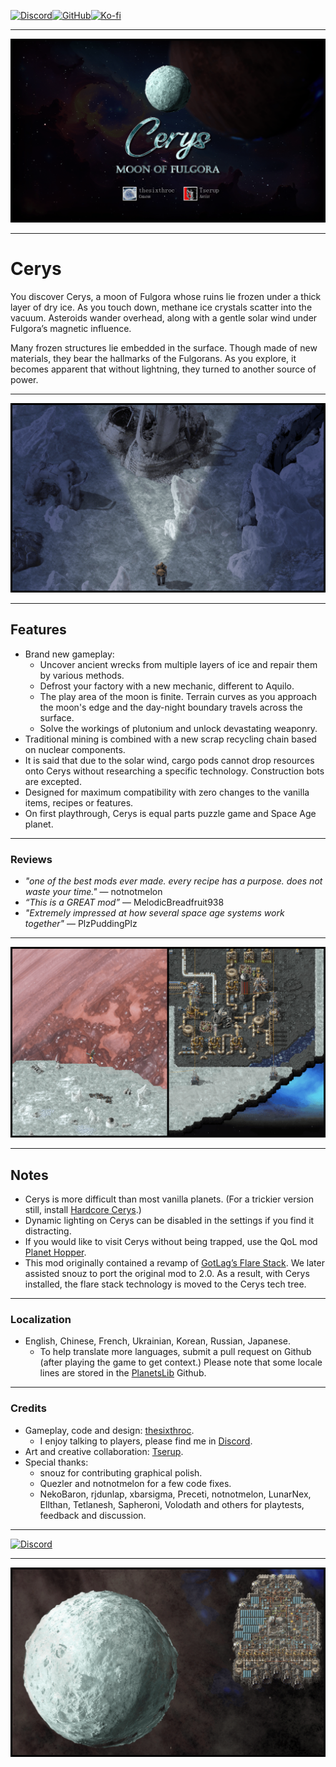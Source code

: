 [![Discord](https://img.shields.io/badge/Discord-%235865F2.svg?style=for-the-badge&logo=discord&logoColor=white)](https://discord.gg/VuVhYUBbWE)[![GitHub](https://img.shields.io/badge/github-%23121011.svg?style=for-the-badge&logo=github&logoColor=white)](https://github.com/danielmartin0/Cerys-Moon-of-Fulgora)[![Ko-fi](https://img.shields.io/badge/Ko--fi-F16061?style=for-the-badge&logo=ko-fi&logoColor=white)](https://ko-fi.com/thesixthroc)

---

![](https://raw.githubusercontent.com/danielmartin0/Cerys-Moon-of-Fulgora/main/images/movie-poster.png)

---

# Cerys

You discover Cerys, a moon of Fulgora whose ruins lie frozen under a thick layer of dry ice. As you touch down, methane ice crystals scatter into the vacuum. Asteroids wander overhead, along with a gentle solar wind under Fulgora’s magnetic influence.

Many frozen structures lie embedded in the surface. Though made of new materials, they bear the hallmarks of the Fulgorans. As you explore, it becomes apparent that without lightning, they turned to another source of power.

---

![](https://raw.githubusercontent.com/danielmartin0/Cerys-Moon-of-Fulgora/main/images/explore.png)

---

## Features

- Brand new gameplay:
    - Uncover ancient wrecks from multiple layers of ice and repair them by various methods.
    - Defrost your factory with a new mechanic, different to Aquilo.
    - The play area of the moon is finite. Terrain curves as you approach the moon's edge and the day-night boundary travels across the surface.
    - Solve the workings of plutonium and unlock devastating weaponry.
- Traditional mining is combined with a new scrap recycling chain based on nuclear components.
- It is said that due to the solar wind, cargo pods cannot drop resources onto Cerys without researching a specific technology. Construction bots are excepted.
- Designed for maximum compatibility with zero changes to the vanilla items, recipes or features.
- On first playthrough, Cerys is equal parts puzzle game and Space Age planet.

---

### Reviews

- _"one of the best mods ever made. every recipe has a purpose. does not waste your time."_ — notnotmelon
- _“This is a GREAT mod”_ — MelodicBreadfruit938
- _"Extremely impressed at how several space age systems work together"_ — PlzPuddingPlz

---

![](https://raw.githubusercontent.com/danielmartin0/Cerys-Moon-of-Fulgora/main/images/landing-and-factory.png)

---

## Notes

- Cerys is more difficult than most vanilla planets. (For a trickier version still, install [Hardcore Cerys](https://mods.factorio.com/mod/Rocs-Hardcore-Cerys).)
- Dynamic lighting on Cerys can be disabled in the settings if you find it distracting.
- If you would like to visit Cerys without being trapped, use the QoL mod [Planet Hopper](https://mods.factorio.com/mod/Planet-Hopper).
- This mod originally contained a revamp of [GotLag’s Flare Stack](https://mods.factorio.com/mods/GotLag/Flare%20Stack). We later assisted snouz to port the original mod to 2.0. As a result, with Cerys installed, the flare stack technology is moved to the Cerys tech tree.

---

### Localization

- English, Chinese, French, Ukrainian, Korean, Russian, Japanese.
    - To help translate more languages, submit a pull request on Github (after playing the game to get context.) Please note that some locale lines are stored in the [PlanetsLib](https://github.com/danielmartin0/PlanetsLib) Github.

---

### Credits

- Gameplay, code and design: [thesixthroc](https://mods.factorio.com/user/thesixthroc).
    - I enjoy talking to players, please find me in [Discord](https://discord.gg/VuVhYUBbWE).
- Art and creative collaboration: [Tserup](https://mods.factorio.com/user/Tserup).
- Special thanks:
    - snouz for contributing graphical polish.
    - Quezler and notnotmelon for a few code fixes.
    - NekoBaron, rjdunlap, xbarsigma, Preceti, notnotmelon, LunarNex, Ellthan, Tetlanesh, Sapheroni, Volodath and others for playtests, feedback and discussion.

---

[![Discord](https://img.shields.io/discord/1309620686347702372?style=for-the-badge&logo=discord&logoColor=bf6434&label=The%20Foundry&labelColor=222222&color=bf6434)](https://discord.gg/VuVhYUBbWE)

---

![](https://raw.githubusercontent.com/danielmartin0/Cerys-Moon-of-Fulgora/main/images/hovering-2.png)